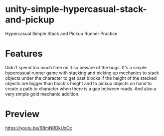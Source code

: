 # unity-simple-hypercasual-stack-and-pickup
Hypercasual Simple Stack and Pickup Runner Practice
# Features      
Didn't spend too much time on it so beware of the bugs. It's a simple hypercasual runner game with stacking and picking up mechanics to stack objects under the character to get past blocks if the height of the stacked objects are bigger than block's height and to pickup objects on hand to create a path to character when there is a gap between roads. And also a very simple gold mechanic addition.
# Preview
https://youtu.be/6BmNRDkUxOc
